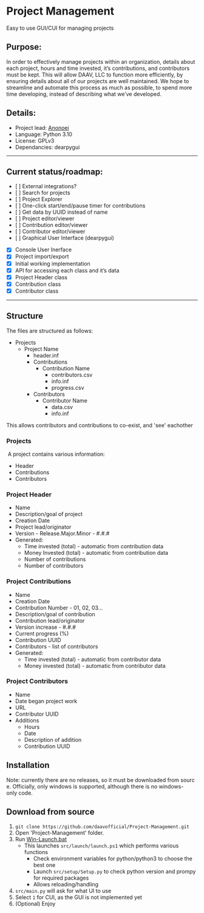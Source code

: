 # Project Management
 Easy to use GUI/CUI for managing projects

## Purpose:
In order to effectively manage projects within an organization, details about each project, hours and time invested, it’s contributions, and contributors must be kept. This will allow DAAV, LLC to function more efficiently, by ensuring details about all of our projects are well maintained. We hope to streamline and automate this process as much as possible, to spend more time developing, instead of describing what we’ve developed.

## Details:
 - Project lead: [Anonoei](https://github.com/Anonoei)
 - Language: Python 3.10
 - License: GPLv3
 - Dependancies: dearpygui

----

## Current status/roadmap:
 - [ ] External integrations?
 - [ ] Search for projects
 - [ ] Project Explorer
 - [ ] One-click start/end/pause timer for contributions
 - [ ] Get data by UUID instead of name
 - [ ] Project editor/viewer
 - [ ] Contribution editor/viewer
 - [ ] Contributor editor/viewer
 - [ ] Graphical User Interface (dearpygui)
 - [X] Console User Inerface
 - [X] Project import/export
 - [X] Initial working implementation
 - [X] API for accessing each class and it’s data
 - [X] Project Header class
 - [X] Contribution class
 - [X] Contributor class

----
## Structure
The files are structured as follows:
 - Projects
   - Project Name
     - header.inf
     - Contributions
       - Contribution Name
         - contributors.csv
         - info.inf
         - progress.csv
     - Contributors
       - Contributor Name
         - data.csv
         - info.inf

This allows contributors and contributions to co-exist, and 'see' eachother
### Projects
 A project contains various information:
 - Header
 - Contributions
 - Contributors
### Project Header
 - Name
 - Description/goal of project
 - Creation Date
 - Project lead/originator
 - Version - Release.Major.Minor - #.#.#
 - Generated:
   - Time invested (total) - automatic from contribution data
   - Money Invested (total) - automatic from contribution data
   - Number of contributions
   - Number of contributors
### Project Contributions
 - Name
 - Creation Date
 - Contribution Number - 01, 02, 03...
 - Description/goal of contribution
 - Contribution lead/originator
 - Version increase - #.#.#
 - Current progress (%)
 - Contribution UUID
 - Contributors - list of contributors
 - Generated:
   - Time invested (total) - automatic from contributor data
   - Money invested (total) - automatic from contributor data
### Project Contributors
 - Name
 - Date began project work
 - URL
 - Contributor UUID
 - Additions
   - Hours
   - Date
   - Description of addition
   - Contribution UUID
      
## Installation
Note: currently there are no releases, so it must be downloaded from source. Officially, only windows is supported, although there is no windows-only code.

## Download from source
 1. `git clone https://github.com/daavofficial/Project-Management.git`
 3. Open 'Project-Management' folder.
 4. Run [Win-Launch.bat](https://github.com/daavofficial/Project-Management/blob/main/Win-Launch.bat)
    - This launches `src/launch/launch.ps1` which performs various functions
      - Check environment variables for python/python3 to choose the best one
      - Launch `src/setup/Setup.py` to check python version and prompy for required packages
      - Allows reloading/handling
 4. `src/main.py` will ask for what UI to use
 5. Select `1` for CUI, as the GUI is not implemented yet
 6. (Optional) Enjoy